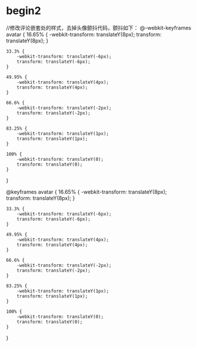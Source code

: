 # begin2
//修改评论嵌套处的样式，去掉头像颤抖代码，颤抖如下：
@-webkit-keyframes avatar {
	16.65% {
		-webkit-transform: translateY(8px);
		transform: translateY(8px);
	}

	33.3% {
		-webkit-transform: translateY(-6px);
		transform: translateY(-6px);
	}

	49.95% {
		-webkit-transform: translateY(4px);
		transform: translateY(4px);
	}

	66.6% {
		-webkit-transform: translateY(-2px);
		transform: translateY(-2px);
	}

	83.25% {
		-webkit-transform: translateY(1px);
		transform: translateY(1px);
	}

	100% {
		-webkit-transform: translateY(0);
		transform: translateY(0);
	}
}

@keyframes avatar {
	16.65% {
		-webkit-transform: translateY(8px);
		transform: translateY(8px);
	}

	33.3% {
		-webkit-transform: translateY(-6px);
		transform: translateY(-6px);
	}

	49.95% {
		-webkit-transform: translateY(4px);
		transform: translateY(4px);
	}

	66.6% {
		-webkit-transform: translateY(-2px);
		transform: translateY(-2px);
	}

	83.25% {
		-webkit-transform: translateY(1px);
		transform: translateY(1px);
	}

	100% {
		-webkit-transform: translateY(0);
		transform: translateY(0);
	}
}

